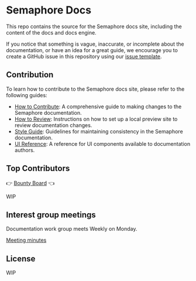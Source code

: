 # Semaphore Docs

This repo contains the source for the Semaphore docs site, including the content of the docs and docs engine.

If you notice that something is vague, inaccurate, or incomplete about the documentation, or have an idea for a great guide, we encourage you to create a GitHub issue in this repository using our [issue template](./).

## Contribution

To learn how to contribute to the Semaphore docs site, please refer to the following guides:

- [How to Contribute](./docs-contributing/CONTRIBUTING.md): A comprehensive guide to making changes to the Semaphore documentation.
- [How to Review](./docs-contributing/REVIEWING.md): Instructions on how to set up a local preview site to review documentation changes.
- [Style Guide](./docs-contributing/STYLE_GUIDE.md): Guidelines for maintaining consistency in the Semaphore documentation.
- [UI Reference](./docs-contributing/UI-REFERENCE.md): A reference for UI components available to documentation authors.


## Top Contributors

👉 [Bounty Board](https://github.com/orgs/semaphoreci/projects/2/views/7) 👈

WIP

## Interest group meetings

Documentation work group meets Weekly on Monday. 

[Meeting minutes](https://github.com/semaphoreci/semaphore/blob/main/docs/docs-contributing/meeting-notes.md)

## License

WIP